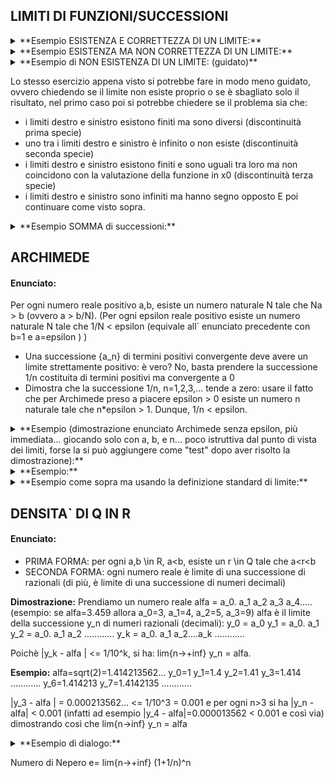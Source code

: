 ## LIMITI DI FUNZIONI/SUCCESSIONI

<details><summary> **Esempio ESISTENZA E CORRETTEZZA DI UN LIMITE:** </summary>

    rtal connect limiti exist_prover (istanza da catalogo)
    dimostra che il limite lim_{x --> 1} x^2+5
    > # esiste e vale
    > 6
    > # ti ho convinto? (y/n)
    < n
    > # allora stabilisci una tollerenza epsilon > 0
    < # ecco il mio epsilon:
    < 0.1
    > # ecco il mio delta:
    > # 0.04 (opppure più piccolo)
    > # proponi il tuo x nell'intorno [0.96,1.04]
    < 0.77
    > # vedi: 0.77 < 0.96, quindi in realtà sei fuori dell` intervallo, quindi non sei riuscito a confutare la mia affermazione che il limite esista e valga 6.
    > # lo vedi? Sei convinto che il limite esista e valga 6? (y/n)
    < n
    > # allora stabilisci una tollerenza epsilon > 0
    < # ecco il mio epsilon:
    < 0.1
    > # ecco il mio delta:
    > # 0.04 (opppure più piccolo)
    > # proponi il tuo x nell'intorno [0.96,1.04]
    > 0.98
    > # vedi: f(0.98) = y (=5.96), e y in [5.9,6.1]=[l-e,l+e], quindi non sei riuscito a confutare la mia affermazione che il limite esista e valga 6.
    > # lo vedi? Sei convinto che il limite esista e valga 6? (y/n)
    > y
    > # Oh beh, contento te... Alla prossima!
</details>

<details><summary> **Esempio ESISTENZA MA NON CORRETTEZZA DI UN LIMITE:** </summary>

    rtal connect limiti exist_prover (istanza da catalogo)
    dimostra se il limite lim_{x --> 1} x^2+5
    > # esiste e vale
    > 9
    > # ho ragione? (y/n)
    < n
    > # ah no? allora stabilisci una tollerenza epsilon > 0
    < # ecco il mio epsilon:
    < 0.1
    > # ecco il mio delta:
    > # 0.05 (opppure più piccolo)
    > # proponimi una x nell'intorno [0.95,1.05]
    < 1.03
    > # oh oh pare che tu mi abbia colto in fallo! f(1.03) = 6.06, e 6.06 non è in [8.9,9.1]=[l-e,l+e]. Quindi, dato che la mia affermazione pare non essere corretta, qual è il vero limite a cui tende questa funzione?
    < 7
    > # non so se mi fido molto, controlliamo insieme:
    > # il mio epsilon è:
    > 0.3
    > # stabilisci un tuo valore per delta > 0:
    < 0.14
    > non va bene, mi è bastato controllare la funzione in x=0.87, valore compreso in (1-0.14 , 1+0.14), ed ho constatato che f(0.87)=5.76 e 5.76 non è in (6.86 , 7.14)=(l+eppsilon , l-epsilon)
    > # vuoi correggere il tua delta o il risultato del limite? (delta/limite)
    < limite
    > # va bene, prova a dirmi il tuo risultato per lim_{x --> 1} x^2+5:
    < 6
    > # vediamo se hai ragione:
    > # il mio epsilon è:
    > 0.06
    > # stabilisci un tuo valore per delta > 0:
    < 0.1
    > # Wow mi hai convinto! Vale |f(x)-6| < epsilon per tutti i valori di x compresi nell` intervallo (x0-delta , x0+delta)=(0.9 , 1.1) che ho utilizzato per verificare il tuo risultato. 
    > # Ben fatto!
</details>

<details><summary> **Esempio di NON ESISTENZA DI UN LIMITE: (guidato)** </summary>

    rtal connect limiti exist_prover  (istanza da catalogo)
    dimostra se il limite lim_{x --> 0} 1/x
    > # esiste e vale
    > + inf
    > # mi credi? (y/n)
    < n
    > ah no? allora stabilisci una tolleranza N > 0
    < 5
    > # studiamo il limite destro e sinistro
    > # ecco il mio delta:
    > # 0.2
    > # proponi il tuo x nell'intorno (0 , 0.2)
    < 0.08
    > # ok, f(0.08) = 12.5 e 12.5 > N, quindi per ora vale la mia affermazione che il limite esista e valga +inf.
(si può fare una prova su due tre valori di x prima di passare al limite sinistro)

    > # proponi ora il tuo x nell'intorno (-0.2 , 0)
    < -0.15
    > # Oh no! f(-0.15) = -0.6666 e -0.6666 < N 
    > # Mi hai smentito! Non è vero che il limite esiste e vale +inf.
    > # Questo limite non esiste proprio, ben fatto!
</details>

Lo stesso esercizio appena visto si potrebbe fare in modo meno guidato, ovvero chiedendo se il limite non esiste proprio o se è sbagliato solo il risultato, nel primo caso poi si potrebbe chiedere se il problema sia che:
- i limiti destro e sinistro esistono finiti ma sono diversi (discontinuità prima specie)
- uno tra i limiti destro e sinistro è infinito o non esiste (discontinuità seconda specie)
- i limiti destro e sinistro esistono finiti e sono uguali tra loro ma non coincidono con la valutazione della funzione in x0 (discontinuità terza specie)
- i limiti destro e sinistro sono infiniti ma hanno segno opposto 
E poi continuare come visto sopra.



<details><summary> **Esempio SOMMA di successioni:** </summary>

    rtal connect limiti sum_prover (istanza da catalogo)
    > # dimostra che se lim_{x --> inf} (x-1)/x = 1 e lim_{x --> inf} x/(2x+3) = 1/2 
    > # allora lim_{x --> inf} (x-1)/x + x/(2x+5)
    > # esiste e vale
    > 3/2
    > # ti ho convinto? (y/n)
    < n
    > # allora consideriamo i due limiti singolarmente e poi la loro somma:
    > # stabilisci una tollerenza epsilon > 0 che varrà per tutto l'esercizio:
    < # ecco il mio epsilon:
    < 0.3
    > # il mio M_1, che vale per la funzione (x-1)/x e dipende da epsilon/2, è:
    > # 7
    > # proponi il tuo x > 7
    < 8
    > # vedi: f(8) = 0.875, e 0.875 in [0.85 , 1.15]=[l-epsilon/2,l+epsilon/2], quindi non sei riuscito a negare la mia affermazione che lim_{x --> inf} (x-1)/x = 1.
    > # Sei convinto che il limite esista e valga 1? (y/n)
    < y
    > # bene, passiamo al secondo limite
    > # ho ragione ad affermare che lim_{x --> inf} x/(2x+3) = 1/2? (y/n)
    < y
    > # ok, allora non avrai problemi a dimostrarlo insieme a me:
    > # proponi il tuo M_2 > 0 dipendente da epsilon/2:
    < 3.5
    > # Perfetto! Vale |g(x)-1/2| < 0.15 per tutti i valori di x > 3.5 che ho utilizzato per verificare la tua proposta.
    > # Cerchiamo quindi di concludere la nostra dimostrazione: per (x-1)/x + x/(2x+5)
    > # ecco il mio M_3:
    > # 7
    > # proponi il tuo x > 7
    < 9
    > # vedi: f+g (9) = 1.3175, e 1.3175 in [1.2 , 1.8]=[l-epsilon,l+epsilon], quindi non sei riuscito a confutare la mia affermazione che  lim_{x --> inf} (x-1)/x + x/(2x+5) esiste e vale 3/2.
    > # lo vedi? Sei convinto che il limite esista e valga 6? (y/n)
    < y
    > # Perfetto, alla prossima!

</details>

## ARCHIMEDE
#### Enunciato:
Per ogni numero reale positivo a,b, esiste un numero naturale N tale che Na > b (ovvero a > b/N).
(Per ogni epsilon reale positivo esiste un numero naturale N tale che 1/N < epsilon (equivale all` enunciato precedente con b=1 e a=epsilon ) )

- Una successione {a_n} di termini positivi convergente deve avere un limite strettamente positivo: è vero?
No, basta prendere la successione 1/n costituita di termini positivi ma convergente a 0
- Dimostra che la successione 1/n, n=1,2,3,... tende a zero:
usare il fatto che per Archimede preso a piacere epsilon > 0 esiste un numero n naturale tale che n*epsilon > 1. Dunque, 1/n < epsilon.

<details><summary>**Esempio (dimostrazione enunciato Archimede senza epsilon, più immediata... giocando solo con a, b, e n... poco istruttiva dal punto di vista dei limiti, forse la si può aggiungere come "test" dopo aver risolto la dimostrazione):** </summary>

    > # è vero che per ogni numero reale positivo a,b, esiste un numero naturale N tale che na > b (ovvero a > b/N)? (y/n)
    < n
    > # allora mi stai dicendo che esistono due numeri reali a,b tali che per ogni naturale n abbiamo che an <= b, ovvero n <= b/a... vediamo se hai ragione tu
    > # dammi un valore per a (diverso da 0):
    < 3.1
    > # dammi un valore per b (diverso da 0):
    < 8.06
    > # proviamo allora a calcolare b/a = 8.06/3.1 = 2.6
    > # secondo te è vero che i numeri naturali sono tutti <= 2.6? (y/n)
    < n
    > # beh, basta prendere 3 per verificare che 3 > 2.6
    > # sei convinto ora? (y/n)
    < y
    > Meno male, alla prossima!
</details>

<details><summary>**Esempio:**</summary>

    > # Una successione {a_n} di termini positivi convergente non è detto che abbia un limite strettamente positivo
    > # sei d'accordo con me? (y/n)
    < n
    > # Allora consideriamo la successione 1/n, n=1,2,3,... questa successione è composta da termini positivi? (y/n)
    < y
    > # ma non converge ad un numero strettamente positivo... converge a 0!
    > # ti ho convinto? (y/n)
    < n
    > # Stabilisci un numero reale epsilon > 0:
    < 0.3
    > # se ti propongo n=4, si ha che 1/n=1/4=0.25 < 0.3 = epsilon
    > # proponimi un altro valore per epsilon > 0:
    < 0.2
    > # per n=6, si ha che 1/n = 1/6 = 0.166666 < 0.2 = epsilon
    > # vedi, per qualsiasi epsilon tu scelga, troverò sempre una n tale che 1/n < epsilon e più le epsilon sono piccole, più le n sono grandi
    > # ci credi ora che per n -> infinito il la successione 1/n converge a 0? (y/n)
    < y
    > # Molto bene!
</details>

<details><summary>**Esempio come sopra ma usando la definizione standard di limite:**</summary>

    > # Non è vero che una successione {a_n} di termini positivi convergente ha sempre un limite strettamente positivo
    > # sei d'accordo con me? (y/n)
    < n
    > # Allora consideriamo la successione a_n = 1/n, n=1,2,3,... questa successione è composta da termini positivi? (y/n)
    < y
    > # Ma non converge ad un numero strettamente positivo... converge a 0!
    > # Stabilisci un numero reale epsilon > 0:
    < 0.4
    > # Ecco il mio N:
    > # 2.5
    > # Proponi una tua x > 2.5:
    < 2.6
    > # vedi: a_n(2.6) =0.38, e 0.38 \in [-0.4 , 0.4]=[l-e,l+e], quindi non sei riuscito a confutare la mia affermazione.
    > # Sei convinto ora che la successione converga a 0? (y/n)
    > y
    > # Bene, alla prossima!
</details>



## DENSITA` DI Q IN R
#### Enunciato:
- PRIMA FORMA: per ogni a,b \in R, a<b, esiste un r \in Q tale che a<r<b
- SECONDA FORMA: ogni numero reale è limite di una successione di razionali (di più, è limite di una successione di numeri decimali)

**Dimostrazione:**
Prendiamo un numero reale alfa = a_0. a_1 a_2 a_3 a_4..... (esempio: se alfa=3.459 allora a_0=3, a_1=4, a_2=5, a_3=9)
alfa è il limite della successione y_n di numeri razionali (decimali):
y_0 = a_0
y_1 = a_0. a_1
y_2 = a_0. a_1 a_2
............
y_k = a_0. a_1 a_2....a_k 
............

Poichè |y_k - alfa | <= 1/10^k, si ha: lim{n->+inf} y_n = alfa.

**Esempio:**
alfa=sqrt(2)=1.414213562...
y_0=1
y_1=1.4
y_2=1.41
y_3=1.414
............
y_6=1.414213
y_7=1.4142135
............

|y_3 - alfa | = 0.000213562... <= 1/10^3 = 0.001 e per ogni n>3 si ha |y_n - alfa| < 0.001  (infatti ad esempio |y_4 - alfa|=0.000013562 < 0.001 e così via)  dimostrando così che lim{n->inf} y_n = alfa

<details><summary>**Esempio di dialogo:**</summary>
    > # dimostra che ogni numero reale è limite di una successione di razionali (di più, è limite di una successione di numeri decimali)
    > # dimostra quindi che lim{n->inf} y_n = alfa, dove 
    > alfa = sqrt(2) = 1,414213562373095049...
    > y_0=1
    > y_1=1.4
    > y_2=1.41
    > y_3=1.414
    > y_4=1.4142
    > y_5=1.41421
    > y_6=1.414213
    > y_7=1.4142135
    > ............
    > # ecco il mo epsilon:
    > 0.004
    > # stabilisci una M > 0 :
    < 3
    > # Molto bene! Vale |y_n - alfa| < 0.004 per tutti i valori di n > 3 che ho utilizzato per verificare la tua proposta.
    > # Hai dimostrato che lim{n->inf} y_n = alfa, ottimo lavoro!

</details>











Numero di Nepero e= lim{n->+inf} (1+1/n)^n



